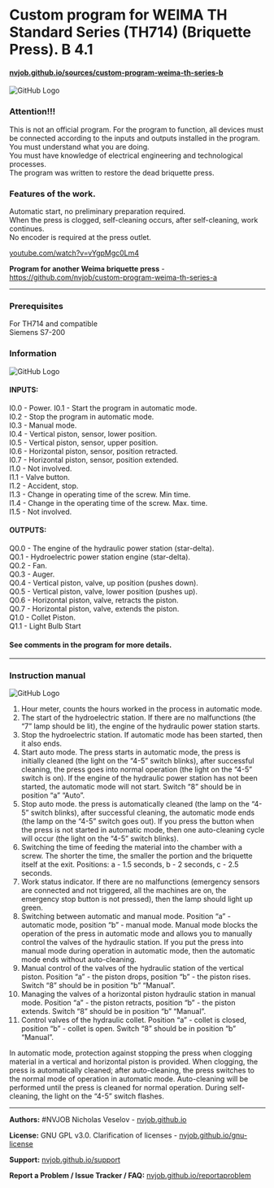 # Custom program for WEIMA TH Standard Series (TH714) (Briquette Press). B 4.1
#### [nvjob.github.io/sources/custom-program-weima-th-series-b](https://nvjob.github.io/sources/custom-program-weima-th-series-b)

![GitHub Logo](https://raw.githubusercontent.com/nvjob/nvjob.github.io/master/repo/other%20sources/weima%20th%20b/40/pic/Briquette%20Press.jpg)

### Attention!!!
This is not an official program.
For the program to function, all devices must be connected according to the inputs and outputs installed in the program.<br>
You must understand what you are doing.<br>
You must have knowledge of electrical engineering and technological processes.<br>
The program was written to restore the dead briquette press.

### Features of the work.
Automatic start, no preliminary preparation required.<br>
When the press is clogged, self-cleaning occurs, after self-cleaning, work continues.<br>
No encoder is required at the press outlet.

[youtube.com/watch?v=vYgpMgc0Lm4](https://www.youtube.com/watch?v=vYgpMgc0Lm4)

**Program for another Weima briquette press** - https://github.com/nvjob/custom-program-weima-th-series-a

-------------------------------------------------------------------

### Prerequisites
For TH714 and compatible <br>
Siemens S7-200

### Information

![GitHub Logo](https://raw.githubusercontent.com/nvjob/nvjob.github.io/master/repo/other%20sources/weima%20th%20b/40/pic/Scheme.png)

#### INPUTS:
I0.0 - Power.
I0.1 - Start the program in automatic mode. <br>
I0.2 - Stop the program in automatic mode. <br>
I0.3 - Manual mode. <br>
I0.4 - Vertical piston, sensor, lower position. <br>
I0.5 - Vertical piston, sensor, upper position. <br>
I0.6 - Horizontal piston, sensor, position retracted. <br>
I0.7 - Horizontal piston, sensor, position extended. <br>
I1.0 - Not involved. <br>
I1.1 - Valve button. <br>
I1.2 - Accident, stop. <br>
I1.3 - Change in operating time of the screw. Min time. <br>
I1.4 - Change in the operating time of the screw. Max. time.  <br>
I1.5 - Not involved.

#### OUTPUTS:
Q0.0 - The engine of the hydraulic power station (star-delta). <br>
Q0.1 - Hydroelectric power station engine (star-delta). <br>
Q0.2 - Fan. <br>
Q0.3 - Auger. <br>
Q0.4 - Vertical piston, valve, up position (pushes down). <br>
Q0.5 - Vertical piston, valve, lower position (pushes up). <br>
Q0.6 - Horizontal piston, valve, retracts the piston. <br>
Q0.7 - Horizontal piston, valve, extends the piston. <br>
Q1.0 - Collet Piston. <br>
Q1.1 - Light Bulb Start

#### See comments in the program for more details.

-------------------------------------------------------------------

### Instruction manual

![GitHub Logo](https://raw.githubusercontent.com/nvjob/nvjob.github.io/master/repo/other%20sources/weima%20th%20b/40/pic/Scheme%202.jpg)

1. Hour meter, counts the hours worked in the process in automatic mode. <br>
2. The start of the hydroelectric station. If there are no malfunctions (the “7” lamp should be lit), the engine of the hydraulic power station starts. <br>
3. Stop the hydroelectric station. If automatic mode has been started, then it also ends. <br>
4. Start auto mode. The press starts in automatic mode, the press is initially cleaned (the light on the “4-5” switch blinks), after successful cleaning, the press goes into normal operation (the light on the “4-5” switch is on). If the engine of the hydraulic power station has not been started, the automatic mode will not start. Switch “8” should be in position “a” “Auto”. <br>
5. Stop auto mode. the press is automatically cleaned (the lamp on the “4-5” switch blinks), after successful cleaning, the automatic mode ends (the lamp on the “4-5” switch goes out). If you press the button when the press is not started in automatic mode, then one auto-cleaning cycle will occur (the light on the “4-5” switch blinks). <br>
6. Switching the time of feeding the material into the chamber with a screw. The shorter the time, the smaller the portion and the briquette itself at the exit. Positions: a - 1.5 seconds, b - 2 seconds, c - 2.5 seconds. <br>
7. Work status indicator. If there are no malfunctions (emergency sensors are connected and not triggered, all the machines are on, the emergency stop button is not pressed), then the lamp should light up green. <br>
8. Switching between automatic and manual mode. Position “a” - automatic mode, position “b” - manual mode. Manual mode blocks the operation of the press in automatic mode and allows you to manually control the valves of the hydraulic station. If you put the press into manual mode during operation in automatic mode, then the automatic mode ends without auto-cleaning. <br>
9. Manual control of the valves of the hydraulic station of the vertical piston. Position “a” - the piston drops, position “b” - the piston rises. Switch “8” should be in position “b” “Manual”. <br>
10. Managing the valves of a horizontal piston hydraulic station in manual mode. Position “a” - the piston retracts, position “b” - the piston extends. Switch “8” should be in position “b” “Manual”. <br>
11. Control valves of the hydraulic collet. Position “a” - collet is closed, position “b” - collet is open. Switch “8” should be in position “b” “Manual”.

In automatic mode, protection against stopping the press when clogging material in a vertical and horizontal piston is provided. When clogging, the press is automatically cleaned; after auto-cleaning, the press switches to the normal mode of operation in automatic mode. Auto-cleaning will be performed until the press is cleaned for normal operation. During self-cleaning, the light on the “4-5” switch flashes.

-------------------------------------------------------------------

**Authors:** #NVJOB Nicholas Veselov - [nvjob.github.io](https://nvjob.github.io)

**License:** GNU GPL v3.0. Clarification of licenses - [nvjob.github.io/gnu-license](https://nvjob.github.io/gnu-license)

**Support:** [nvjob.github.io/support](https://nvjob.github.io/support)

**Report a Problem / Issue Tracker / FAQ:** [nvjob.github.io/reportaproblem](https://nvjob.github.io/reportaproblem)
